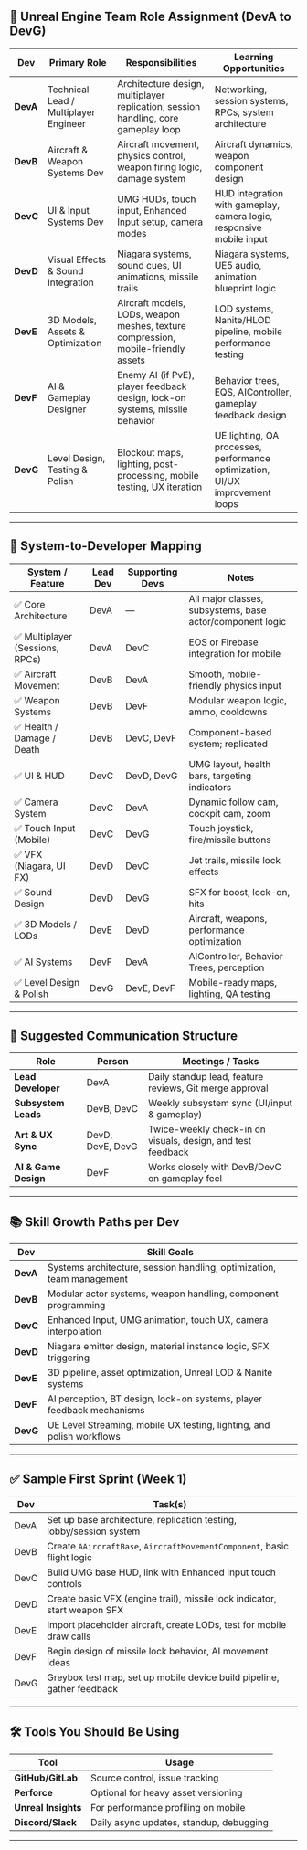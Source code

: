 ## 🧩 Unreal Engine Team Role Assignment (DevA to DevG)

| **Dev**  | **Primary Role**                      | **Responsibilities**                                                               | **Learning Opportunities**                                                   |
| -------- | ------------------------------------- | ---------------------------------------------------------------------------------- | ---------------------------------------------------------------------------- |
| **DevA** | Technical Lead / Multiplayer Engineer | Architecture design, multiplayer replication, session handling, core gameplay loop | Networking, session systems, RPCs, system architecture                       |
| **DevB** | Aircraft & Weapon Systems Dev         | Aircraft movement, physics control, weapon firing logic, damage system             | Aircraft dynamics, weapon component design                                   |
| **DevC** | UI & Input Systems Dev                | UMG HUDs, touch input, Enhanced Input setup, camera modes                          | HUD integration with gameplay, camera logic, responsive mobile input         |
| **DevD** | Visual Effects & Sound Integration    | Niagara systems, sound cues, UI animations, missile trails                         | Niagara systems, UE5 audio, animation blueprint logic                        |
| **DevE** | 3D Models, Assets & Optimization      | Aircraft models, LODs, weapon meshes, texture compression, mobile-friendly assets  | LOD systems, Nanite/HLOD pipeline, mobile performance testing                |
| **DevF** | AI & Gameplay Designer                | Enemy AI (if PvE), player feedback design, lock-on systems, missile behavior       | Behavior trees, EQS, AIController, gameplay feedback design                  |
| **DevG** | Level Design, Testing & Polish        | Blockout maps, lighting, post-processing, mobile testing, UX iteration             | UE lighting, QA processes, performance optimization, UI/UX improvement loops |

---

## 🧱 System-to-Developer Mapping

|**System / Feature**|**Lead Dev**|**Supporting Devs**|**Notes**|
|---|---|---|---|
|✅ Core Architecture|DevA|—|All major classes, subsystems, base actor/component logic|
|✅ Multiplayer (Sessions, RPCs)|DevA|DevC|EOS or Firebase integration for mobile|
|✅ Aircraft Movement|DevB|DevA|Smooth, mobile-friendly physics input|
|✅ Weapon Systems|DevB|DevF|Modular weapon logic, ammo, cooldowns|
|✅ Health / Damage / Death|DevB|DevC, DevF|Component-based system; replicated|
|✅ UI & HUD|DevC|DevD, DevG|UMG layout, health bars, targeting indicators|
|✅ Camera System|DevC|DevA|Dynamic follow cam, cockpit cam, zoom|
|✅ Touch Input (Mobile)|DevC|DevG|Touch joystick, fire/missile buttons|
|✅ VFX (Niagara, UI FX)|DevD|DevC|Jet trails, missile lock effects|
|✅ Sound Design|DevD|DevG|SFX for boost, lock-on, hits|
|✅ 3D Models / LODs|DevE|DevD|Aircraft, weapons, performance optimization|
|✅ AI Systems|DevF|DevA|AIController, Behavior Trees, perception|
|✅ Level Design & Polish|DevG|DevE, DevF|Mobile-ready maps, lighting, QA testing|

---

## 🎯 Suggested Communication Structure

|Role|Person|Meetings / Tasks|
|---|---|---|
|**Lead Developer**|DevA|Daily standup lead, feature reviews, Git merge approval|
|**Subsystem Leads**|DevB, DevC|Weekly subsystem sync (UI/input & gameplay)|
|**Art & UX Sync**|DevD, DevE, DevG|Twice-weekly check-in on visuals, design, and test feedback|
|**AI & Game Design**|DevF|Works closely with DevB/DevC on gameplay feel|

---

## 📚 Skill Growth Paths per Dev

|Dev|Skill Goals|
|---|---|
|**DevA**|Systems architecture, session handling, optimization, team management|
|**DevB**|Modular actor systems, weapon handling, component programming|
|**DevC**|Enhanced Input, UMG animation, touch UX, camera interpolation|
|**DevD**|Niagara emitter design, material instance logic, SFX triggering|
|**DevE**|3D pipeline, asset optimization, Unreal LOD & Nanite systems|
|**DevF**|AI perception, BT design, lock-on systems, player feedback mechanisms|
|**DevG**|UE Level Streaming, mobile UX testing, lighting, and polish workflows|

---

## ✅ Sample First Sprint (Week 1)

|Dev|Task(s)|
|---|---|
|DevA|Set up base architecture, replication testing, lobby/session system|
|DevB|Create `AAircraftBase`, `AircraftMovementComponent`, basic flight logic|
|DevC|Build UMG base HUD, link with Enhanced Input touch controls|
|DevD|Create basic VFX (engine trail), missile lock indicator, start weapon SFX|
|DevE|Import placeholder aircraft, create LODs, test for mobile draw calls|
|DevF|Begin design of missile lock behavior, AI movement ideas|
|DevG|Greybox test map, set up mobile device build pipeline, gather feedback|

---

## 🛠 Tools You Should Be Using

| Tool                | Usage                                   |
| ------------------- | --------------------------------------- |
| **GitHub/GitLab**   | Source control, issue tracking          |
| **Perforce**        | Optional for heavy asset versioning     |
| **Unreal Insights** | For performance profiling on mobile     |
| **Discord/Slack**   | Daily async updates, standup, debugging |

---
